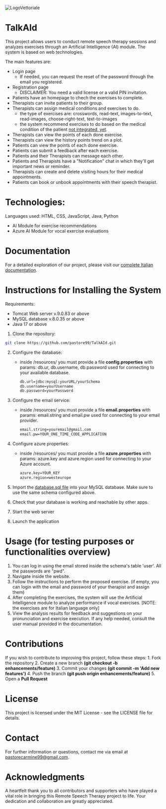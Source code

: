 ![LogoVettoriale](https://github.com/pastore99/TalkAId/assets/38082151/47c3370d-c2b0-4ca8-984d-1c2ecabccdac)

# TalkAId
This project allows users to conduct remote speech therapy sessions and analyzes exercises through an Artificial Intelligence (AI) module. The system is based on web technologies. 

The main features are:
* Login page
   * If needed, you can request the reset of the password through the email you registered.    
* Registration page
   * DISCLAIMER: You need a valid license or a valid PIN invitation.   
* Patients have an homepage to chech the exercises to complete.
* Therapists can invite patients to their group.
* Therapists can assign medical conditions and exercises to do.
   * the type of exercises are: crosswords, read-text, images-to-text, read-images, choose-right-text, text-to-images
   * the system recommend exercises to do based on the medical condition of the patient [not integrated, yet](https://github.com/r-monti/fia).
* Therapists can view the points of each done exercise.
* Therapists can view the history points trend on a plot.
* Patients can view the points of each done exercise.
* Patients can submit a feedback after each exercise.
* Patients and their Therapists can message each other.
* Patients and Therapists have a "Notification" chat in which they'll get important news or reminder.
* Therapists can create and delete visiting hours for their medical appointments.
* Patients can book or unbook appointments with their speech therapist.

# Technologies:
Languages used: HTML, CSS, JavaScript, Java, Python 
* AI Module for exercise recommendations
* Azure AI Module for vocal exercise evaluations
# Documentation
For a detailed exploration of our project, please visit our [complete Italian documentation](https://github.com/pastore99/TalkAId/tree/main/projectDocs).

# Instructions for Installing the System
Requirements:
* Tomcat Web server v.9.0.83 or above
* MySQL database v.8.0.35 or above
* Java 17 or above
  
1. Clone the repository:

```bash
git clone https://github.com/pastore99/TalkAId.git
```
2. Configure the database:
    * inside /resources/ you must provide a file **config.properties** with params: db.ur, db.username, db.password used for connecting to your available database.
      
      ```bash
      db.url=jdbc:mysql:yourURL/yourSchema
      db.username=yourUsername
      db.password=yourPassword
      ```
3. Configure the email service:
    * inside /resources/ you must provide a file **email.properties** with params: email.string and email.pw used for connecting to your email provider.
     
      ```bash
      email.string=youremail@gmail.com
      email.pw=YOUR_ONE_TIME_CODE_APPLICATION
      ```
4. Configure azure properties:
    * inside /resources/ you must provide a file **azure.properties** with params: azure.key and azure.region used for connecting to your Azure account.
      
      ```bash
      azure.key=YOUR_KEY
      azure.region=westeurope
      ```

6. Import the [database.sql file](https://github.com/pastore99/TalkAId/blob/main/projectDocs/TalkAId.sql) into your MySQL database. Make sure to use the same schema configured above.
7. Check that your database is working and reachable by other apps.
8. Start the web server
9. Launch the application

# Usage (for testing purposes or functionalities overview)
1. You can log in using the email stored inside the schema's table 'user'. All the passwords are "pwd".
2. Navigate inside the website.
3. Follow the instructions to perform the proposed exercise. (if empty, you can login with the email and password of your therapist and assign them)
4. After completing the exercises, the system will use the Artificial Intelligence module to analyze performance if vocal exercises. [NOTE: the exercises are for Italian language only]
5. View the analysis results for feedback and suggestions on your pronunciation and exercise execution.
If any help needed, consult the user manual provided in the documentation.
# Contributions
  If you wish to contribute to improving this project, follow these steps:
    1. Fork the repository
    2. Create a new branch **(git checkout -b enhancements/feature)**
    3. Commit your changes **(git commit -m 'Add new features')**
    4. Push the branch **(git push origin enhancements/feature)**
    5. Open a **Pull Request**
# License
This project is licensed under the MIT License - see the LICENSE file for details.

# Contact
For further information or questions, contact me via email at pastorecarmine99@gmail.com.

# Acknowledgments
A heartfelt thank you to all contributors and supporters who have played a vital role in bringing this Remote Speech Therapy project to life. Your dedication and collaboration are greatly appreciated.
